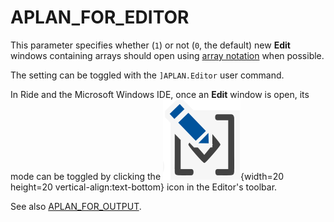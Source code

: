 <h1 class="heading"><span class="name">APLAN_FOR_EDITOR</span></h1>

This parameter specifies whether (`1`) or not (`0`, the default) new **Edit** windows containing arrays should open using [array notation](../../../programming-reference-guide/introduction/arrays/array-notation/) when possible.

The setting can be toggled with the `]APLAN.Editor` user command.

In Ride and the Microsoft Windows IDE, once an **Edit** window is open, its mode can be toggled by clicking the ![](../img/object_arraynotation.png){width=20 height=20 vertical-align:text-bottom} icon in the Editor's toolbar.

See also [APLAN_FOR_OUTPUT](../aplan-for-output).
